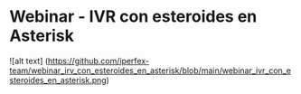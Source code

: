 # Webinar - IVR con esteroides en Asterisk

![alt text] (https://github.com/iperfex-team/webinar_irv_con_esteroides_en_asterisk/blob/main/webinar_ivr_con_esteroides_en_asterisk.png)
